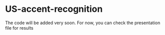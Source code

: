 # US-accent-recognition

The code will be added very soon. For now, you can check the presentation file for results
